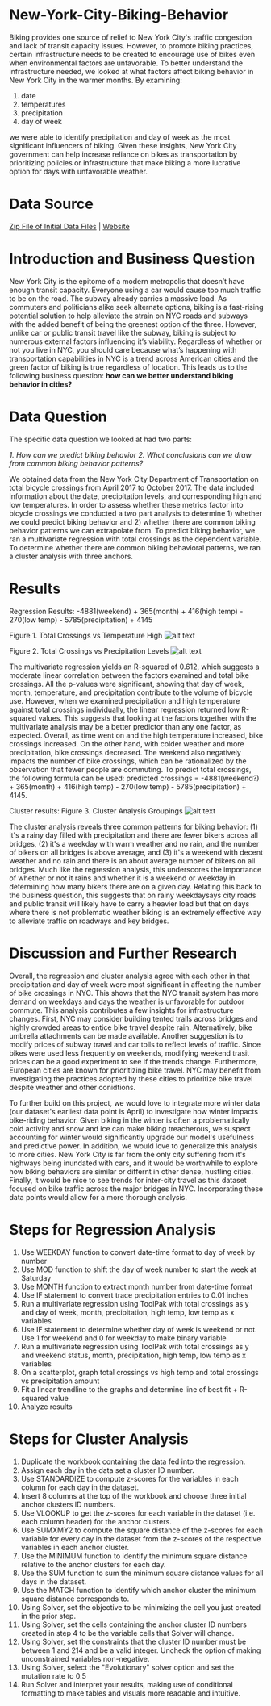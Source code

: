 # New-York-City-Biking-Behavior
Biking provides one source of relief to New York City's traffic congestion and lack of transit capacity issues. However, to promote biking practices, certain infrastructure needs to be created to encourage use of bikes even when environmental factors are unfavorable. To better understand the infrastructure needed, we looked at what factors affect biking behavior in New York City in the warmer months. By examining:
  1. date
  2. temperatures
  3. precipitation
  4. day of week 

we were able to identify precipitation and day of week as the most significant influencers of biking. Given these insights, New York City government can help increase reliance on bikes as transportation by prioritizing policies or infrastructure that make biking a more lucrative option for days with unfavorable weather. 
 
# Data Source
[Zip File of Initial Data Files](https://github.com/tberkery/New-York-City-Biking-Behavior/blob/main/NYCDOT_Bicycle_Counts_2017-_East_River_Bridges.zip.zip) | [Website](https://data.cityofnewyork.us/Transportation/Bicycle-Counts-for-East-River-Bridges/gua4-p9wg)

# Introduction and Business Question
New York City is the epitome of a modern metropolis that doesn’t have enough transit capacity. Everyone using a car would cause too much traffic to be on the road. The subway already carries a massive load. As commuters and politicians alike seek alternate options, biking is a fast-rising potential solution to help alleviate the strain on NYC roads and subways with the added benefit of being the greenest option of the three. However, unlike car or public transit travel like the subway, biking is subject to numerous external factors influencing it’s viability. Regardless of whether or not you live in NYC, you should care because what’s happening with transportation capabilities in NYC is a trend across American cities and the green factor of biking is true regardless of location. This leads us to the following business question: **how can we better understand biking behavior in cities?**

# Data Question
The specific data question we looked at had two parts:

  *1. How can we predict biking behavior*
  *2. What conclusions can we draw from common biking behavior patterns?*
  
We obtained data from the New York City Department of Transportation on total bicycle crossings from April 2017 to October 2017. The data included information about the date, precipitation levels, and corresponding high and low temperatures. In order to assess whether these metrics factor into bicycle crossings we conducted a two part analysis to determine 1) whether we could predict biking behavior and 2) whether there are common biking behavior patterns we can extrapolate from. To predict biking behavior, we ran a multivariate regression with total crossings as the dependent variable. To determine whether there are common biking behavioral patterns, we ran a cluster analysis with three anchors. 

# Results

Regression Results: -4881(weekend) + 365(month) + 416(high temp) - 270(low temp) - 5785(precipitation) + 4145

Figure 1. Total Crossings vs Temperature High 
![alt text](https://github.com/tberkery/New-York-City-Biking-Behavior/blob/main/Total%20Crossings%20vs.%20High%20Temp.png)

Figure 2. Total Crossings vs Precipitation Levels
![alt text](https://github.com/tberkery/New-York-City-Biking-Behavior/blob/main/Total%20Crossings%20vs.%20Precipitation.png)

The multivariate regression yields an R-squared of 0.612, which suggests a moderate linear correlation between the factors examined and total bike crossings. All the p-values were significant, showing that day of week, month, temperature, and precipitation contribute to the volume of bicycle use. However, when we examined precipitation and high temperature against total crossings individually, the linear regression returned low R-squared values. This suggests that looking at the factors together with the multivariate analysis may be a better predictor than any one factor, as expected. Overall, as time went on and the high temperature increased, bike crossings increased. On the other hand, with colder weather and more precipitation, bike crossings decreased. The weekend also negatively impacts the number of bike crossings, which can be rationalized by the observation that fewer people are commuting. To predict total crossings, the following formula can be used: predicted crossings = -4881(weekend?) + 365(month) + 416(high temp) - 270(low temp) - 5785(precipitation) + 4145.


Cluster results:
Figure 3. Cluster Analysis Groupings
![alt text](https://github.com/tberkery/New-York-City-Biking-Behavior/blob/main/Biking%20Behavior%20Clusters.PNG)

The cluster analysis reveals three common patterns for biking behavior: (1) it's a rainy day filled with precipitation and there are fewer bikers across all bridges, (2) it's a weekday with warm weather and no rain, and the number of bikers on all bridges is above average, and (3) it's a weekend with decent weather and no rain and there is an about average number of bikers on all bridges. Much like the regression analysis, this underscores the importance of whether or not it rains and whether it is a weekend or weekday in determining how many bikers there are on a given day. Relating this back to the business question, this suggests that on rainy weekdaysays city roads and public transit will likely have to carry a heavier load but that on days where there is not problematic weather biking is an extremely effective way to alleviate traffic on roadways and key bridges.

# Discussion and Further Research
Overall, the regression and cluster analysis agree with each other in that precipitation and day of week were most significant in affecting the number of bike crossings in NYC. This shows that the NYC transit system has more demand on weekdays and days the weather is unfavorable for outdoor commute. This analysis contributes a few insights for infrastructure changes. First, NYC may consider building tented trails across bridges and highly crowded areas to entice bike travel despite rain. Alternatively, bike umbrella attachments can be made available. Another suggestion is to modify prices of subway travel and car tolls to reflect levels of traffic. Since bikes were used less frequently on weekends, modifying weekend trasit prices can be a good experiment to see if the trends change. Furthermore, European cities are known for prioritizing bike travel. NYC may benefit from investigating the practices adopted by these cities to prioritize bike travel despite weather and other conidtions.  

To further build on this project, we would love to integrate more winter data (our dataset's earliest data point is April) to investigate how winter impacts bike-riding behavior. Given biking in the winter is often a problematically cold activity and snow and ice can make biking treacherous, we suspect accounting for winter would significantly upgrade our model's usefulness and predictive power. In addition, we would love to generalize this analysis to more cities. New York City is far from the only city suffering from it's highways being inundated with cars, and it would be worthwhile to explore how biking behaviors are similar or differnt in other dense, hustling cities. Finally, it would be nice to see trends for inter-city travel as this dataset focused on bike traffic across the major bridges in NYC. Incorporating these data points would allow for a more thorough analysis. 

# Steps for Regression Analysis
1. Use WEEKDAY function to convert date-time format to day of week by number
2. Use MOD function to shift the day of week number to start the week at Saturday 
3. Use MONTH function to extract month number from date-time format
4. Use IF statement to convert trace precipitation entries to 0.01 inches
5. Run a multivariate regression using ToolPak with total crossings as y and day of week, month, precipitation, high temp, low temp as x variables
6. Use IF statement to determine whether day of week is weekend or not. Use 1 for weekend and 0 for weekday to make binary variable
7. Run a multivariate regression using ToolPak with total crossings as y and weekend status, month, precipitation, high temp, low temp as x variables
8. On a scatterplot, graph total crossings vs high temp and total crossings vs precipitation amount
9. Fit a linear trendline to the graphs and determine line of best fit + R-squared value
10. Analyze results

# Steps for Cluster Analysis
1. Duplicate the workbook containing the data fed into the regression.
2. Assign each day in the data set a cluster ID number.
3. Use STANDARDIZE to compute z-scores for the variables in each column for each day in the dataset.
4. Insert 8 columns at the top of the workbook and choose three initial anchor clusters ID numbers.
5. Use VLOOKUP to get the z-scores for each variable in the dataset (i.e. each column header) for the anchor clusters.
6. Use SUMXMY2 to compute the square distance of the z-scores for each variable for every day in the dataset from the z-scores of the respective variables in each anchor cluster.
7. Use the MINIMUM function to identify the minimum square distance relative to the anchor clusters for each day.
8. Use the SUM function to sum the minimum square distance values for all days in the dataset.
9. Use the MATCH function to identify which anchor cluster the minimum square distance corresponds to.
10. Using Solver, set the objective to be minimizing the cell you just created in the prior step.
11. Using Solver, set the cells containing the anchor cluster ID numbers created in step 4 to be the variable cells that Solver will change.
12. Using Solver, set the constraints that the cluster ID number must be between 1 and 214 and be a valid integer. Uncheck the option of making unconstrained variables non-negative.
13. Using Solver, select the "Evolutionary" solver option and set the mutation rate to 0.5
14. Run Solver and interpret your results, making use of conditional formatting to make tables and visuals more readable and intuitive.
